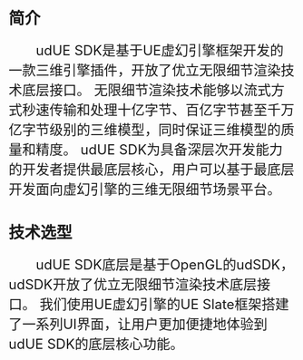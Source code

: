 # 简介
<font size=5>&emsp;&emsp;udUE SDK是基于UE虚幻引擎框架开发的一款三维引擎插件，开放了优立无限细节渲染技术底层接口。
无限细节渲染技术能够以流式方式秒速传输和处理十亿字节、百亿字节甚至千万亿字节级别的三维模型，同时保证三维模型的质量和精度。
udUE SDK为具备深层次开发能力的开发者提供最底层核心，用户可以基于最底层开发面向虚幻引擎的三维无限细节场景平台。</font>

# 技术选型
<font size=5>&emsp;&emsp;udUE SDK底层是基于OpenGL的udSDK，udSDK开放了优立无限细节渲染技术底层接口。
我们使用UE虚幻引擎的UE Slate框架搭建了一系列UI界面，让用户更加便捷地体验到udUE SDK的底层核心功能。</font>
